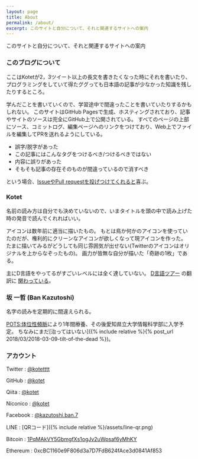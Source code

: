 ```yaml
---
layout: page
title: About
permalink: /about/
excerpt: このサイトと自分について、それと関連するサイトへの案内
---
```


このサイトと自分について、それと関連するサイトへの案内

### このブログについて

ここはKotetが2，3ツイート以上の長文を書きたくなった時にそれを書いたり、
プログラミングをしていて得たググっても日本語の記事が少なかった知識を残したりするところ。

学んだことを書いていくので、学習途中で間違ったことを書いていたりするかもしれない。
このサイトはGitHub Pagesで生成、ホスティングされており、記事やサイトのソースは完全にGitHub上で公開されている。
すべてのページの上部にソース、コミットログ、編集ページへのリンクをつけており、Web上でファイルを編集してPRを送れるようにしている。

- 誤字/脱字があった
- この記事にはこんなタグをつけるべき/つけるべきではない
- 内容に誤りがあった
- そもそも記事の存在そのものが間違っているので消すべき

という場合、[IssueやPull requestを投げつけてくれると](https://github.com/kotet/kotet.github.io)喜ぶ。

### Kotet
  
名前の読み方は自分でも決めていないので、いまタイトルを頭の中で読み上げた時の発音で読んでくれればいい。

アイコンは数年前に適当に描いたもの。
もとは鳥か何かのアイコンを使っていたのだが、権利的にクリーンなアイコンが欲しくなって現アイコンを作った。
たまに描いてみるがどうしても同じ雰囲気が出せない(Twitterのアイコンはオリジナルを上からなぞったもの)。
画力が皆無な自分が描いた「奇跡の1枚」である。

主にD言語をやってるがすごいレベルには全く達していない。
[D言語ツアー](https://tour.dlang.org/tour/ja)
の翻訳に
[関わっている](https://github.com/kotet/japanese)。

### 坂 一哲 (Ban Kazutoshi)

名字の読みを定期的に間違えられる。

[POTS:体位性頻脈](http://potsanddysautonomiajapan.org/pots/)により1年間療養、その後愛知県立大学情報科学部に入学予定。
ちなみにまだ[治ってはいない]({% include relative %}{% post_url 2018/03/2018-03-09-tilt-of-the-dead %})。

### アカウント

Twitter : [@kotetttt](https://twitter.com/kotetttt)

GitHub : [@kotet](https://github.com/kotet)

Qiita : [@kotet](https://qiita.com/kotet)

Niconico : [@kotet](http://www.nicovideo.jp/user/46839326)

Facebook : [@kazutoshi.ban.7](https://www.facebook.com/kazutoshi.ban.7)

LINE : [QRコード]({% include relative %}/assets/line-qr.png)

Bitcoin : [1PqMAkVY5GbmgfXs1ogJv2uWpsaf6yMhKY](bitcoin:1PqMAkVY5GbmgfXs1ogJv2uWpsaf6yMhKY)

Ethereum : 0xcBC1160e9F806d3a7D7FdB624fAce3d0841Af853